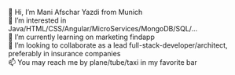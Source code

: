 👋 Hi, I’m Mani Afschar Yazdi from Munich<br />
👀 I’m interested in Java/HTML/CSS/Angular/MicroServices/MongoDB/SQL/...<br />
🌱 I’m currently learning on marketing findapp<br />
💞️ I’m looking to collaborate as a lead full-stack-developer/architect, preferably in insurance companies<br />
📫 You may reach me by plane/tube/taxi in my favorite bar

<!---
maniafschar/maniafschar is a ✨ special ✨ repository because its `README.md` (this file) appears on your GitHub profile.
You can click the Preview link to take a look at your changes.
--->
